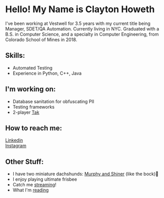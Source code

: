 <!--
**choweth/choweth** is a ✨ _special_ ✨ repository because its `README.md` (this file) appears on your GitHub profile.

Here are some ideas to get you started:

- 🔭 I’m currently working on ...
- 🌱 I’m currently learning ...
- 👯 I’m looking to collaborate on ...
- 🤔 I’m looking for help with ...
- 💬 Ask me about ...
- 📫 How to reach me: ...
- 😄 Pronouns: ...
- ⚡ Fun fact: ...
-->

# Hello! My Name is Clayton Howeth
I've been working at Vestwell for 3.5 years with my current title being Manager, SDET/QA Automation. Currently living in NYC. Graduated with a B.S. in Computer Science, and a specialty in Computer Engineering, from Colorado School of Mines in 2018.

## Skills:
* Automated Testing
* Experience in Python, C++, Java

## I'm working on:
* Database sanitation for obfuscating PII
* Testing frameworks
* 2-player [Tak](https://en.wikipedia.org/wiki/Tak_(game)) 

## How to reach me:
[Linkedin](https://www.linkedin.com/in/claytonhoweth/)<br>
[Instagram](https://www.instagram.com/claytonhoweth/)<br>

## Other Stuff:
* I have two miniature dachshunds: [Murphy and Shiner](https://instagram.com/murphy_and_shiner_eastvillage) (like the bock)🍺 
* I enjoy playing ultimate frisbee
* Catch me [streaming](https://www.twitch.tv/freshproduceow)!
* What I'm [reading](https://www.goodreads.com/freshproduce)

